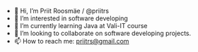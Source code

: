 - 👋 Hi, I’m Priit Roosmäe / @priitrs
- 👀 I’m interested in software developing
- 🌱 I’m currently learning Java at Vali-IT course
- 💞️ I’m looking to collaborate on software developing projects.
- 📫 How to reach me: priitrs@gmail.com

<!---
priitrs/priitrs is a ✨ special ✨ repository because its `README.md` (this file) appears on your GitHub profile.
You can click the Preview link to take a look at your changes.
--->
